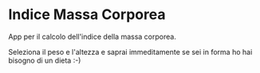 # Indice Massa Corporea

App per il calcolo dell'indice della massa corporea.

Seleziona il peso e l'altezza e saprai immeditamente se sei in forma ho hai bisogno di un dieta :-)